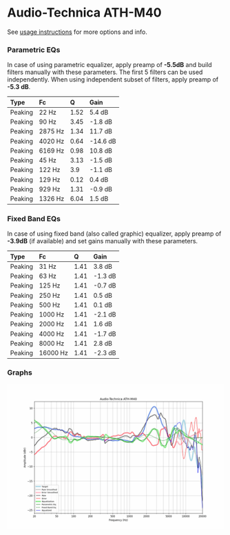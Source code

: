 # Audio-Technica ATH-M40
See [usage instructions](https://github.com/jaakkopasanen/AutoEq#usage) for more options and info.

### Parametric EQs
In case of using parametric equalizer, apply preamp of **-5.5dB** and build filters manually
with these parameters. The first 5 filters can be used independently.
When using independent subset of filters, apply preamp of **-5.3 dB**.

| Type    | Fc      |    Q | Gain     |
|:--------|:--------|:-----|:---------|
| Peaking | 22 Hz   | 1.52 | 5.4 dB   |
| Peaking | 90 Hz   | 3.45 | -1.8 dB  |
| Peaking | 2875 Hz | 1.34 | 11.7 dB  |
| Peaking | 4020 Hz | 0.64 | -14.6 dB |
| Peaking | 6169 Hz | 0.98 | 10.8 dB  |
| Peaking | 45 Hz   | 3.13 | -1.5 dB  |
| Peaking | 122 Hz  | 3.9  | -1.1 dB  |
| Peaking | 129 Hz  | 0.12 | 0.4 dB   |
| Peaking | 929 Hz  | 1.31 | -0.9 dB  |
| Peaking | 1326 Hz | 6.04 | 1.5 dB   |

### Fixed Band EQs
In case of using fixed band (also called graphic) equalizer, apply preamp of **-3.9dB**
(if available) and set gains manually with these parameters.

| Type    | Fc       |    Q | Gain    |
|:--------|:---------|:-----|:--------|
| Peaking | 31 Hz    | 1.41 | 3.8 dB  |
| Peaking | 63 Hz    | 1.41 | -1.3 dB |
| Peaking | 125 Hz   | 1.41 | -0.7 dB |
| Peaking | 250 Hz   | 1.41 | 0.5 dB  |
| Peaking | 500 Hz   | 1.41 | 0.1 dB  |
| Peaking | 1000 Hz  | 1.41 | -2.1 dB |
| Peaking | 2000 Hz  | 1.41 | 1.6 dB  |
| Peaking | 4000 Hz  | 1.41 | -1.7 dB |
| Peaking | 8000 Hz  | 1.41 | 2.8 dB  |
| Peaking | 16000 Hz | 1.41 | -2.3 dB |

### Graphs
![](./Audio-Technica%20ATH-M40.png)